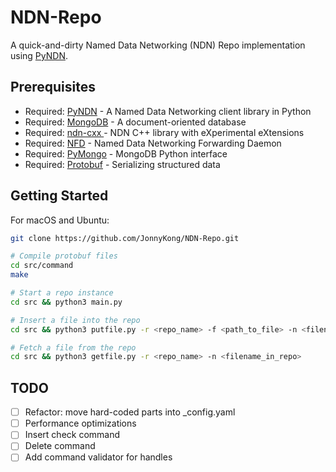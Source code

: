 # NDN-Repo

A quick-and-dirty Named Data Networking (NDN) Repo implementation using [PyNDN](https://github.com/named-data/PyNDN2).

## Prerequisites

* Required: [PyNDN](https://github.com/named-data/PyNDN2) - A Named Data Networking client library in Python
* Required: [MongoDB](https://www.mongodb.com) - A document-oriented database
* Required: [ndn-cxx ](https://github.com/named-data/ndn-cxx)- NDN C++ library with eXperimental eXtensions
* Required: [NFD](https://github.com/named-data/NFD) - Named Data Networking Forwarding Daemon
* Required: [PyMongo](https://api.mongodb.com/python/current/) - MongoDB Python interface
* Required: [Protobuf](https://developers.google.com/protocol-buffers/) - Serializing structured data

## Getting Started

For macOS and Ubuntu:

```bash
git clone https://github.com/JonnyKong/NDN-Repo.git

# Compile protobuf files
cd src/command
make

# Start a repo instance
cd src && python3 main.py

# Insert a file into the repo
cd src && python3 putfile.py -r <repo_name> -f <path_to_file> -n <filename_in_repo>

# Fetch a file from the repo
cd src && python3 getfile.py -r <repo_name> -n <filename_in_repo>
```

## TODO

- [ ] Refactor: move hard-coded parts into _config.yaml
- [ ] Performance optimizations
- [ ] Insert check command
- [ ] Delete command
- [ ] Add command validator for handles